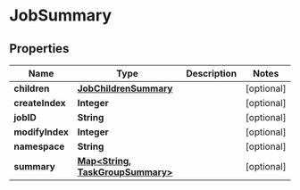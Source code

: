 

# JobSummary


## Properties

Name | Type | Description | Notes
------------ | ------------- | ------------- | -------------
**children** | [**JobChildrenSummary**](JobChildrenSummary.md) |  |  [optional]
**createIndex** | **Integer** |  |  [optional]
**jobID** | **String** |  |  [optional]
**modifyIndex** | **Integer** |  |  [optional]
**namespace** | **String** |  |  [optional]
**summary** | [**Map&lt;String, TaskGroupSummary&gt;**](TaskGroupSummary.md) |  |  [optional]



